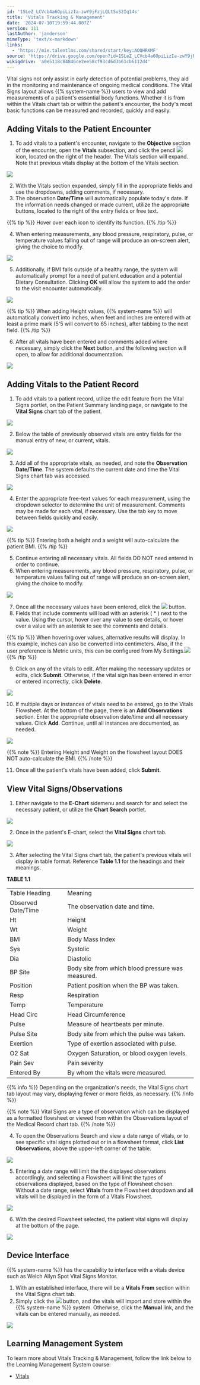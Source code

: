 ```yaml
---
id: '1SLeZ_LCVcb4a6OpiLizIa-zwY9jFzjLQLtSuS2Iq14s'
title: 'Vitals Tracking & Management'
date: '2024-07-10T19:59:44.007Z'
version: 111
lastAuthor: 'janderson'
mimeType: 'text/x-markdown'
links:
  - 'https://mie.talentlms.com/shared/start/key:AOQHRKMF'
source: 'https://drive.google.com/open?id=1SLeZ_LCVcb4a6OpiLizIa-zwY9jFzjLQLtSuS2Iq14s'
wikigdrive: 'a0e5118c84846ce2ee58cf93cd6d3b61cb6112d4'
---
```

Vital signs not only assist in early detection of potential problems, they aid in the monitoring and maintenance of ongoing medical conditions. The Vital Signs layout allows {{% system-name %}} users to view and add measurements of a patient's essential body functions. Whether it is from within the Vitals chart tab or within the patient's encounter, the body's most basic functions can be measured and recorded, quickly and easily.

## Adding Vitals to the Patient Encounter

1. To add vitals to a patient's encounter, navigate to the <strong>Objective</strong> section of the encounter, open the <strong>Vitals</strong> subsection, and click the pencil 
    ![](../vitals-tracking-and-management.assets/208e44c784d7d7e1fd81d8d02416c996.png)
     icon, located on the right of the header. The Vitals section will expand. Note that previous vitals display at the bottom of the Vitals section.

![](../vitals-tracking-and-management.assets/79ddb5a7da8b131f29eb9db1ba4853d9.png)

2. With the Vitals section expanded, simply fill in the appropriate fields and use the dropdowns, adding comments, if necessary.
3. The observation <strong>Date/Time</strong> will automatically populate today's date. If the information needs changed or made current, utilize the appropriate buttons, located to the right of the entry fields or free text.

{{% tip %}}
Hover over each icon to identify its function.
{{% /tip %}}

4. When entering measurements, any blood pressure, respiratory, pulse, or temperature values falling out of range will produce an on-screen alert, giving the choice to modify.

![](../vitals-tracking-and-management.assets/9b8ef2da22547e2076085c2e96507f28.png)

5. Additionally, if BMI falls outside of a healthy range, the system will automatically prompt for a need of patient education and a potential Dietary Consultation. Clicking <strong>OK</strong> will allow the system to add the order to the visit encounter automatically.

![](../vitals-tracking-and-management.assets/0e3ce917b96e25b43c6eec789b68d940.png)

{{% tip %}}
When adding Height values, {{% system-name %}} will automatically convert into inches, when feet and inches are entered with at least a prime mark (5'5 will convert to 65 inches), after tabbing to the next field.
{{% /tip %}}

6. After all vitals have been entered and comments added where necessary, simply click the <strong>Next</strong> button, and the following section will open, to allow for additional documentation.

![](../vitals-tracking-and-management.assets/4da942d45e4f29948861e2d500a02b82.png)

## Adding Vitals to the Patient Record

1. To add vitals to a patient record, utilize the edit feature from the Vital Signs portlet, on the Patient Summary landing page, or navigate to the <strong>Vital Signs</strong> chart tab of the patient.

![](../vitals-tracking-and-management.assets/791066338ee7e655e14829e3ef8709f2.png)

2. Below the table of previously observed vitals are entry fields for the manual entry of new, or current, vitals.

![](../vitals-tracking-and-management.assets/a76591b9af1de3eed2c14fef3f14b219.png)

3. Add all of the appropriate vitals, as needed, and note the <strong>Observation Date/Time</strong>. The system defaults the current date and time the Vital Signs chart tab was accessed.

![](../vitals-tracking-and-management.assets/77b404f0a85cab6ee9638b0386a1b70e.png)

4. Enter the appropriate free-text values for each measurement, using the dropdown selector to determine the unit of measurement. Comments may be made for each vital, if necessary. Use the tab key to move between fields quickly and easily.

![](../vitals-tracking-and-management.assets/b1c37c9b3902d61e3dd11f3faecef792.png)

{{% tip %}}
Entering both a height and a weight will auto-calculate the patient BMI.
{{% /tip %}}

5. Continue entering all necessary vitals. All fields DO NOT need entered in order to continue.
6. When entering measurements, any blood pressure, respiratory, pulse, or temperature values falling out of range will produce an on-screen alert, giving the choice to modify.

![](../vitals-tracking-and-management.assets/9b8ef2da22547e2076085c2e96507f28.png)

7. Once all the necessary values have been entered, click the 
    ![](../vitals-tracking-and-management.assets/c4b4670370433310bc1b2b915966c671.png)
     button.
8. Fields that include comments will load with an asterisk ( * ) next to the value. Using the cursor, hover over any value to see details, or hover over a value with an asterisk to see the comments and details.

{{% tip %}}
When hovering over values, alternative results will display. In this example, inches can also be converted into centimeters. Also, if the user preference is Metric units, this can be configured from My Settings.![](../vitals-tracking-and-management.assets/7435e0269809602fcf3b6ac822801d99.png)
{{% /tip %}}

9. Click on any of the vitals to edit. After making the necessary updates or edits, click <strong>Submit</strong>. Otherwise, if the vital sign has been entered in error or entered incorrectly, click <strong>Delete</strong>.

![](../vitals-tracking-and-management.assets/771405a932aa21e6e6169aa85dd94f32.png)

10. If multiple days or instances of vitals need to be entered, go to the Vitals Flowsheet. At the bottom of the page, there is an <strong>Add Observations</strong> section. Enter the appropriate observation date/time and all necessary values. Click <strong>Add</strong>. Continue, until all instances are documented, as needed.

![](../vitals-tracking-and-management.assets/5155905feddd7767f1dd704387829302.png)

{{% note %}}
Entering Height and Weight on the flowsheet layout DOES NOT auto-calculate the BMI.
{{% /note %}}

11. Once all the patient's vitals have been added, click <strong>Submit</strong>.

## View Vital Signs/Observations

1. Either navigate to the <strong>E-Chart</strong> sidemenu and search for and select the necessary patient, or utilize the <strong>Chart Search</strong> portlet.

![](../vitals-tracking-and-management.assets/aacf5b3f6c309809986b6b37e271f0bd.png)

2. Once in the patient's E-chart, select the <strong>Vital Signs</strong> chart tab.

![](../vitals-tracking-and-management.assets/791066338ee7e655e14829e3ef8709f2.png)

3. After selecting the Vital Signs chart tab, the patient's previous vitals will display in table format. Reference <strong>Table 1.1</strong> for the headings and their meanings.

**TABLE 1.1**
<table>
<tr>
<td>Table Heading</td>
<td>Meaning</td>
</tr>
<tr>
<td>Observed Date/Time</td>
<td>The observation date and time.</td>
</tr>
<tr>
<td>Ht</td>
<td>Height</td>
</tr>
<tr>
<td>Wt</td>
<td>Weight</td>
</tr>
<tr>
<td>BMI</td>
<td>Body Mass Index</td>
</tr>
<tr>
<td>Sys</td>
<td>Systolic</td>
</tr>
<tr>
<td>Dia</td>
<td>Diastolic</td>
</tr>
<tr>
<td>BP Site</td>
<td>Body site from which blood pressure was measured.</td>
</tr>
<tr>
<td>Position</td>
<td>Patient position when the BP was taken.</td>
</tr>
<tr>
<td>Resp</td>
<td>Respiration</td>
</tr>
<tr>
<td>Temp</td>
<td>Temperature</td>
</tr>
<tr>
<td>Head Circ</td>
<td>Head Circumference</td>
</tr>
<tr>
<td>Pulse</td>
<td>Measure of heartbeats per minute.</td>
</tr>
<tr>
<td>Pulse Site</td>
<td>Body site from which the pulse was taken.</td>
</tr>
<tr>
<td>Exertion</td>
<td>Type of exertion associated with pulse.</td>
</tr>
<tr>
<td>O2 Sat</td>
<td>Oxygen Saturation, or blood oxygen levels.</td>
</tr>
<tr>
<td>Pain Sev</td>
<td>Pain severity</td>
</tr>
<tr>
<td>Entered By</td>
<td>By whom the vitals were measured.</td>
</tr>
</table>

{{% info %}}
Depending on the organization's needs, the Vital Signs chart tab layout may vary, displaying fewer or more fields, as necessary.
{{% /info %}}

{{% note %}}
Vital Signs are a type of observation which can be displayed as a formatted flowsheet or viewed from within the Observations layout of the Medical Record chart tab.
{{% /note %}}

4. To open the Observations Search and view a date range of vitals, or to see specific vital signs plotted out or in a flowsheet format, click <strong>List Observations</strong>, above the upper-left corner of the table.

![](../vitals-tracking-and-management.assets/7972a5c0d442222a44ec51e40a9d3729.png)

5. Entering a date range will limit the the displayed observations accordingly, and selecting a Flowsheet will limit the types of observations displayed, based on the type of Flowsheet chosen. Without a date range, select <strong>Vitals</strong> from the Flowsheet dropdown and all vitals will be displayed in the form of a Vitals Flowsheet.

![](../vitals-tracking-and-management.assets/ceffa15e428fe23033da691680e5e21f.png)

6. With the desired Flowsheet selected, the patient vital signs will display at the bottom of the page.

![](../vitals-tracking-and-management.assets/809ba3e09bb1c82e567b49c1631411de.png)

## Device Interface

{{% system-name %}} has the capability to interface with a vitals device such as Welch Allyn Spot Vital Signs Monitor.

1. With an established interface, there will be a <strong>Vitals From</strong> section within the Vital Signs chart tab.
2. Simply click the 
    ![](../vitals-tracking-and-management.assets/b87418014acb0d791426e1d6e4b041f2.png)
     button, and the vitals will import and store within the {{% system-name %}} system. Otherwise, click the <strong>Manual</strong> link, and the vitals can be entered manually, as needed.

![](../vitals-tracking-and-management.assets/1bd3e72eaec1ee787a2cff6331ebd9ba.png)

## Learning Management System

To learn more about Vitals Tracking & Management, follow the link below to the Learning Management System course:

* [Vitals](https://mie.talentlms.com/shared/start/key:AOQHRKMF)
